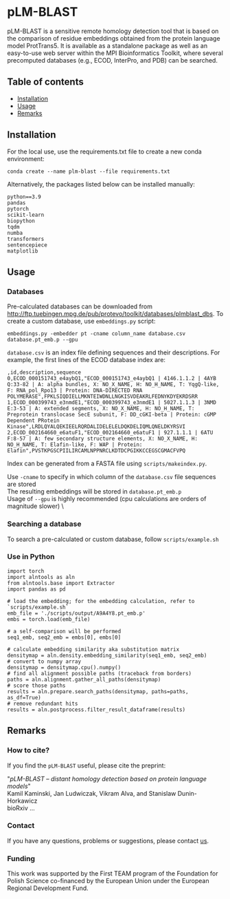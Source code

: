 # pLM-BLAST

pLM-BLAST is a sensitive remote homology detection tool that is based on the comparison of residue embeddings obtained from the protein language model ProtTrans5. It is available as a standalone package as well as an easy-to-use web server within the MPI Bioinformatics Toolkit, where several precomputed databases (e.g., ECOD, InterPro, and PDB) can be searched.

## Table of contents
* [ Installation ](#Installation)
* [ Usage ](#Usage)
* [ Remarks ](#Remarks)

## Installation
For the local use, use the requirements.txt file to create a new conda environment:
```
conda create --name plm-blast --file requirements.txt
```

Alternatively, the packages listed below can be installed manually: 
```
python==3.9
pandas
pytorch
scikit-learn
biopython 
tqdm
numba
transformers
sentencepiece 
matplotlib
```

## Usage
### Databases

Pre-calculated databases can be downloaded from http://ftp.tuebingen.mpg.de/pub/protevo/toolkit/databases/plmblast_dbs. To create a custom database, use `embeddings.py` script:

```
embeddings.py -embedder pt -cname column_name database.csv database.pt_emb.p --gpu
```

`database.csv` is an index file defining sequences and their descriptions. For example, the first lines of the ECOD database index are:

```
,id,description,sequence
0,ECOD_000151743_e4aybQ1,"ECOD_000151743_e4aybQ1 | 4146.1.1.2 | 4AYB Q:33-82 | A: alpha bundles, X: NO_X_NAME, H: NO_H_NAME, T: YqgQ-like, F: RNA_pol_Rpo13 | Protein: DNA-DIRECTED RNA POLYMERASE",FPKLSIQDIELLMKNTEIWDNLLNGKISVDEAKRLFEDNYKDYEKRDSRR
1,ECOD_000399743_e3nmdE1,"ECOD_000399743_e3nmdE1 | 5027.1.1.3 | 3NMD E:3-53 | A: extended segments, X: NO_X_NAME, H: NO_H_NAME, T: Preprotein translocase SecE subunit, F: DD_cGKI-beta | Protein: cGMP Dependent PRotein Kinase",LRDLQYALQEKIEELRQRDALIDELELELDQKDELIQMLQNELDKYRSVI
2,ECOD_002164660_e6atuF1,"ECOD_002164660_e6atuF1 | 927.1.1.1 | 6ATU F:8-57 | A: few secondary structure elements, X: NO_X_NAME, H: NO_H_NAME, T: Elafin-like, F: WAP | Protein: Elafin",PVSTKPGSCPIILIRCAMLNPPNRCLKDTDCPGIKKCCEGSCGMACFVPQ
```

Index can be generated from a FASTA file using `scripts/makeindex.py`. 

Use `-cname` to specify in which column of the `database.csv` file sequences are stored \
The resulting embeddings will be stored in `database.pt_emb.p` \
Usage of `--gpu` is highly recommended (cpu calculations are orders of magnitude slower) \

### Searching a database

To search a pre-calculated or custom database, follow `scripts/example.sh` 

### Use in Python
```
import torch
import alntools as aln
from alntools.base import Extractor
import pandas as pd

# load the embedding; for the embedding calculation, refer to `scripts/example.sh`
emb_file = './scripts/output/A9A4Y8.pt_emb.p'
embs = torch.load(emb_file)

# a self-comparison will be performed
seq1_emb, seq2_emb = embs[0], embs[0]

# calculate embedding similarity aka substitution matrix
densitymap = aln.density.embedding_similarity(seq1_emb, seq2_emb)
# convert to numpy array
densitymap = densitymap.cpu().numpy()
# find all alignment possible paths (traceback from borders)
paths = aln.alignment.gather_all_paths(densitymap)
# score those paths
results = aln.prepare.search_paths(densitymap, paths=paths, as_df=True)
# remove redundant hits
results = aln.postprocess.filter_result_dataframe(results)
```

## Remarks

### How to cite?
If you find the `pLM-BLAST` useful, please cite the preprint:

"*pLM-BLAST – distant homology detection based on protein language models*" \
Kamil Kaminski, Jan Ludwiczak, Vikram Alva, and Stanislaw Dunin-Horkawicz \
bioRxiv ... 

### Contact
If you have any questions, problems or suggestions, please contact [us](https://ibe.biol.uw.edu.pl/en/835-2/research-groups/laboratory-of-structural-bioinformatics/).

### Funding
This work was supported by the First TEAM program of the Foundation for Polish Science co-financed by the European Union under the European Regional Development Fund.


